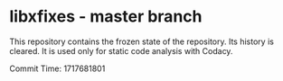 # libxfixes - master branch

This repository contains the frozen state of the repository.
Its history is cleared. It is used only for static code
analysis with Codacy.

Commit Time: 1717681801
